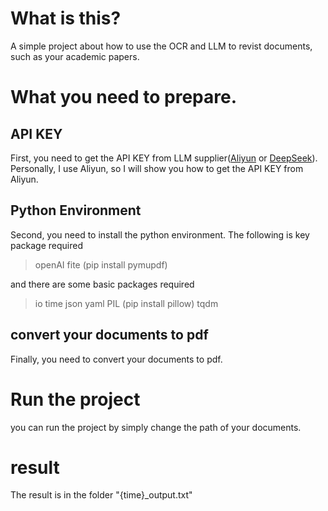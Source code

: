 # What is this?
A simple project about how to use the OCR and LLM to revist documents, such as your academic papers.

# What you need to prepare.
## API KEY
First, you need to get the API KEY from LLM supplier([Aliyun](https://bailian.console.aliyun.com/) or [DeepSeek](https://platform.deepseek.com/usage)).
Personally, I use Aliyun, so I will show you how to get the API KEY from Aliyun.

## Python Environment
Second, you need to install the python environment.
The following is key package required
>openAI
>fite (pip install pymupdf)

and there are some basic packages required
>io
>time
>json
>yaml
>PIL (pip install pillow)
>tqdm

## convert your documents to pdf
Finally, you need to convert your documents to pdf.

# Run the project
you can run the project by simply change the path of your documents.

# result
The result is in the folder "{time}_output.txt"